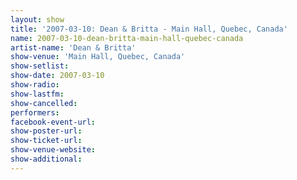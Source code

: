 ```yaml
---
layout: show
title: '2007-03-10: Dean & Britta - Main Hall, Quebec, Canada'
name: 2007-03-10-dean-britta-main-hall-quebec-canada
artist-name: 'Dean & Britta'
show-venue: 'Main Hall, Quebec, Canada'
show-setlist: 
show-date: 2007-03-10
show-radio: 
show-lastfm: 
show-cancelled: 
performers: 
facebook-event-url: 
show-poster-url: 
show-ticket-url: 
show-venue-website: 
show-additional: 
---
```


